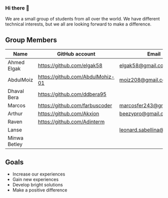 ### Hi there 👋

We are a small group of students from all over the world. We have different technical interests, but we all are looking forward to make a difference.

## Group Members

| Name | GitHub account | Email |
| --- | --- | --- |
| Ahmed Elgak | https://github.com/elgak58 | elgak58@gmail.com |
| AbdulMoiz | https://github.com/AbdulMohiz-01 | moiz208@gmail.com |
| Dhaval Bera | https://github.com/ddbera95 |     |
| Marcos | https://github.com/farbuscoder | marcosfer243@gmail.com |
| Arthur | https://github.com/Akxion | beezypro@gmail.com |
| Raven | https://github.com/Adinterm |     |
| Lanse |     | leonard.sabellina@gmail.com |
| Minwa Betley |     |     |


## Goals

- Increase our experiences
- Gain new experiences
- Develop bright solutions
- Make a positive difference
